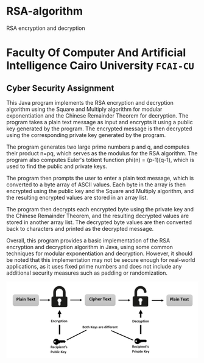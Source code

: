 # RSA-algorithm
RSA encryption and decryption 

# Faculty Of Computer And Artificial Intelligence Cairo University `FCAI-CU`

## 		Cyber Security Assignment


This Java program implements the RSA encryption and decryption algorithm using the Square and Multiply algorithm for modular exponentiation and the Chinese Remainder Theorem for decryption. The program takes a plain text message as input and encrypts it using a public key generated by the program. The encrypted message is then decrypted using the corresponding private key generated by the program.

The program generates two large prime numbers p and q, and computes their product n=pq, which serves as the modulus for the RSA algorithm. The program also computes Euler's totient function phi(n) = (p-1)(q-1), which is used to find the public and private keys.

The program then prompts the user to enter a plain text message, which is converted to a byte array of ASCII values. Each byte in the array is then encrypted using the public key and the Square and Multiply algorithm, and the resulting encrypted values are stored in an array list.

The program then decrypts each encrypted byte using the private key and the Chinese Remainder Theorem, and the resulting decrypted values are stored in another array list. The decrypted byte values are then converted back to characters and printed as the decrypted message.

Overall, this program provides a basic implementation of the RSA encryption and decryption algorithm in Java, using some common techniques for modular exponentiation and decryption. However, it should be noted that this implementation may not be secure enough for real-world applications, as it uses fixed prime numbers and does not include any additional security measures such as padding or randomization.


![afdf](https://github.com/abdo-essam/RSA-algorithm/blob/main/RSA-Encryption-and-Decryption-in-Java.png)
